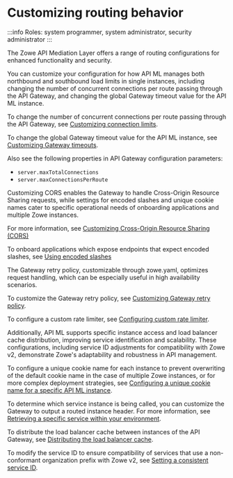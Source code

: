 # Customizing routing behavior 

:::info Roles: system programmer, system administrator, security administrator
:::

The Zowe API Mediation Layer offers a range of routing configurations for enhanced functionality and security. 

You can customize your configuration for how API ML manages both northbound and southbound load limits in single instances, including changing the number of concurrent connections per route passing through the API Gateway, and changing the global Gateway timeout value for the API ML instance.

To change the number of concurrent connections per route passing through the API Gateway, see [Customizing connection limits](./configuration-connection-limits.md).

To change the global Gateway timeout value for the API ML instance, see [Customizing Gateway timeouts](./configuration-gateway-timeouts.md).

Also see the following properties in API Gateway configuration parameters: 
* `server.maxTotalConnections`
* `server.maxConnectionsPerRoute`

Customizing CORS enables the Gateway to handle Cross-Origin Resource Sharing requests, while settings for encoded slashes and unique cookie names cater to specific operational needs of onboarding applications and multiple Zowe instances.

For more information, see [Customizing Cross-Origin Resource Sharing (CORS)](./configuration-cors.md)

To onboard applications which expose endpoints that expect encoded slashes, see [Using encoded slashes](./configuration-url-handling.md)

The Gateway retry policy, customizable through zowe.yaml, optimizes request handling, which can be especially useful in high availability scenarios.

To customize the Gateway retry policy, see [Customizing Gateway retry policy](./configuration-gateway-retry-policy.md).

To configure a custom rate limiter, see [Configuring custom rate limiter](./configuration-rate-limiter.md).

Additionally, API ML supports specific instance access and load balancer cache distribution, improving service identification and scalability. These configurations, including service ID adjustments for compatibility with Zowe v2, demonstrate Zowe's adaptability and robustness in API management.

To configure a unique cookie name for each instance to prevent overwriting of the default cookie name in the case of multiple Zowe instances, or for more complex deployment strategies, see [Configuring a unique cookie name for a specific API ML instance](./configuration-unique-cookie-name-for-multiple-zowe-instances.md).

To determine which service instance is being called, you can customize the Gateway to output a routed instance header. For more information, see [Retrieving a specific service within your environment](./configuration-access-specific-instance-of-service.md).

To distribute the load balancer cache between instances of the API Gateway, see [Distributing the load balancer cache](./configuration-distributed-load-balancer-cache.md).

To modify the service ID to ensure compatibility of services that use a non-conformant organization prefix with Zowe v2, see [Setting a consistent service ID](./configuration-set-consistent-service-id.md).


